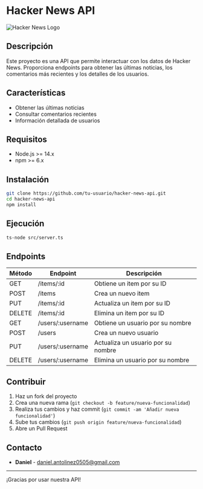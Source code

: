 # Hacker News API

![Hacker News Logo](https://news.ycombinator.com/favicon.ico)

## Descripción

Este proyecto es una API que permite interactuar con los datos de Hacker News. Proporciona endpoints para obtener las últimas noticias, los comentarios más recientes y los detalles de los usuarios.

## Características

- Obtener las últimas noticias
- Consultar comentarios recientes
- Información detallada de usuarios

## Requisitos

- Node.js >= 14.x
- npm >= 6.x

## Instalación

```bash
git clone https://github.com/tu-usuario/hacker-news-api.git
cd hacker-news-api
npm install
```

## Ejecución

```bash
ts-node src/server.ts
```

## Endpoints

| Método | Endpoint         | Descripción                        |
| ------ | ---------------- | ---------------------------------- |
| GET    | /items/:id       | Obtiene un item por su ID          |
| POST   | /items           | Crea un nuevo item                 |
| PUT    | /items/:id       | Actualiza un item por su ID        |
| DELETE | /items/:id       | Elimina un item por su ID          |
| GET    | /users/:username | Obtiene un usuario por su nombre   |
| POST   | /users           | Crea un nuevo usuario              |
| PUT    | /users/:username | Actualiza un usuario por su nombre |
| DELETE | /users/:username | Elimina un usuario por su nombre   |

## Contribuir

1. Haz un fork del proyecto
2. Crea una nueva rama (`git checkout -b feature/nueva-funcionalidad`)
3. Realiza tus cambios y haz commit (`git commit -am 'Añadir nueva funcionalidad'`)
4. Sube tus cambios (`git push origin feature/nueva-funcionalidad`)
5. Abre un Pull Request

## Contacto

- **Daniel** - [daniel.antolinez0505@gmail.com](mailto:daniel.antolinez0505@gmail.com)

---

¡Gracias por usar nuestra API!
